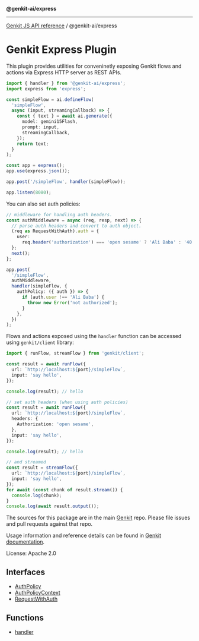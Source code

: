 **@genkit-ai/express**

***

[Genkit JS API reference](../../README.md) / @genkit-ai/express

# Genkit Express Plugin

This plugin provides utilities for conveninetly exposing Genkit flows and actions via Express HTTP server as REST APIs.

```ts
import { handler } from '@genkit-ai/express';
import express from 'express';

const simpleFlow = ai.defineFlow(
  'simpleFlow',
  async (input, streamingCallback) => {
    const { text } = await ai.generate({
      model: gemini15Flash,
      prompt: input,
      streamingCallback,
    });
    return text;
  }
);

const app = express();
app.use(express.json());

app.post('/simpleFlow', handler(simpleFlow));

app.listen(8080);
```

You can also set auth policies:

```ts
// middleware for handling auth headers.
const authMiddleware = async (req, resp, next) => {
  // parse auth headers and convert to auth object.
  (req as RequestWithAuth).auth = {
    user:
      req.header('authorization') === 'open sesame' ? 'Ali Baba' : '40 thieves',
  };
  next();
};

app.post(
  '/simpleFlow',
  authMiddleware,
  handler(simpleFlow, {
    authPolicy: ({ auth }) => {
      if (auth.user !== 'Ali Baba') {
        throw new Error('not authorized');
      }
    },
  })
);
```

Flows and actions exposed using the `handler` function can be accessed using `genkit/client` library:

```ts
import { runFlow, streamFlow } from 'genkit/client';

const result = await runFlow({
  url: `http://localhost:${port}/simpleFlow`,
  input: 'say hello',
});

console.log(result); // hello

// set auth headers (when using auth policies)
const result = await runFlow({
  url: `http://localhost:${port}/simpleFlow`,
  headers: {
    Authorization: 'open sesame',
  },
  input: 'say hello',
});

console.log(result); // hello

// and streamed
const result = streamFlow({
  url: `http://localhost:${port}/simpleFlow`,
  input: 'say hello',
});
for await (const chunk of result.stream()) {
  console.log(chunk);
}
console.log(await result.output());
```

The sources for this package are in the main [Genkit](https://github.com/firebase/genkit) repo. Please file issues and pull requests against that repo.

Usage information and reference details can be found in [Genkit documentation](https://firebase.google.com/docs/genkit).

License: Apache 2.0

## Interfaces

- [AuthPolicy](interfaces/AuthPolicy.md)
- [AuthPolicyContext](interfaces/AuthPolicyContext.md)
- [RequestWithAuth](interfaces/RequestWithAuth.md)

## Functions

- [handler](functions/handler.md)
